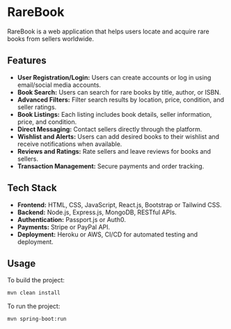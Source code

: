 # RareBook

RareBook is a web application that helps users locate and acquire rare books from sellers worldwide.

## Features

- **User Registration/Login:** Users can create accounts or log in using email/social media accounts.
- **Book Search:** Users can search for rare books by title, author, or ISBN.
- **Advanced Filters:** Filter search results by location, price, condition, and seller ratings.
- **Book Listings:** Each listing includes book details, seller information, price, and condition.
- **Direct Messaging:** Contact sellers directly through the platform.
- **Wishlist and Alerts:** Users can add desired books to their wishlist and receive notifications when available.
- **Reviews and Ratings:** Rate sellers and leave reviews for books and sellers.
- **Transaction Management:** Secure payments and order tracking.

## Tech Stack

- **Frontend:** HTML, CSS, JavaScript, React.js, Bootstrap or Tailwind CSS.
- **Backend:** Node.js, Express.js, MongoDB, RESTful APIs.
- **Authentication:** Passport.js or Auth0.
- **Payments:** Stripe or PayPal API.
- **Deployment:** Heroku or AWS, CI/CD for automated testing and deployment.

## Usage

To build the project:

```bash
mvn clean install
```

To run the project:
```bash
mvn spring-boot:run
```
